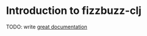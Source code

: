 # Introduction to fizzbuzz-clj

TODO: write [great documentation](http://jacobian.org/writing/what-to-write/)

